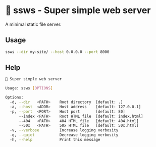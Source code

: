 # 🍦 ssws - Super simple web server

A minimal static file server.

## Usage

```sh
ssws --dir my-site/ --host 0.0.0.0 --port 8000
```

## Help

```sh
🍦 Super simple web server

Usage: ssws [OPTIONS]

Options:
  -d, --dir   <PATH>	Root directory	[default: .]
  -a, --host  <ADDR>	Host address	[default: 127.0.0.1]
  -p, --port  <PORT>	Host port       [default: 80]
      --index <PATH>	Root HTML file	[default: index.html]
      --404   <PATH>	404 HTML file	[default: 404.html]
      --50x   <PATH>	50x HTML file	[default: 50x.html]
  -v, --verbose		    Increase logging verbosity
  -q, --quiet		    Decrease logging verbosity
  -h, --help		    Print this message
```
